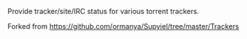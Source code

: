 Provide tracker/site/IRC status for various torrent trackers.

Forked from https://github.com/ormanya/Supyiel/tree/master/Trackers

